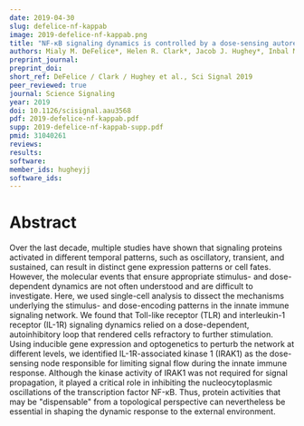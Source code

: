 ```yaml
---
date: 2019-04-30
slug: defelice-nf-kappab
image: 2019-defelice-nf-kappab.png
title: "NF-κB signaling dynamics is controlled by a dose-sensing autoregulatory loop"
authors: Mialy M. DeFelice*, Helen R. Clark*, Jacob J. Hughey*, Inbal Maayan, Takamasa Kudo, Miriam V. Gutschow, Markus W. Covert, and Sergi Regot (*equal contribution)
preprint_journal: 
preprint_doi: 
short_ref: DeFelice / Clark / Hughey et al., Sci Signal 2019
peer_reviewed: true
journal: Science Signaling
year: 2019
doi: 10.1126/scisignal.aau3568
pdf: 2019-defelice-nf-kappab.pdf
supp: 2019-defelice-nf-kappab-supp.pdf
pmid: 31040261
reviews: 
results: 
software: 
member_ids: hugheyjj
software_ids: 
---
```


# Abstract

Over the last decade, multiple studies have shown that signaling proteins activated in different temporal patterns, such as oscillatory, transient, and sustained, can result in distinct gene expression patterns or cell fates. However, the molecular events that ensure appropriate stimulus- and dose-dependent dynamics are not often understood and are difficult to investigate. Here, we used single-cell analysis to dissect the mechanisms underlying the stimulus- and dose-encoding patterns in the innate immune signaling network. We found that Toll-like receptor (TLR) and interleukin-1 receptor (IL-1R) signaling dynamics relied on a dose-dependent, autoinhibitory loop that rendered cells refractory to further stimulation. Using inducible gene expression and optogenetics to perturb the network at different levels, we identified IL-1R-associated kinase 1 (IRAK1) as the dose-sensing node responsible for limiting signal flow during the innate immune response. Although the kinase activity of IRAK1 was not required for signal propagation, it played a critical role in inhibiting the nucleocytoplasmic oscillations of the transcription factor NF-κB. Thus, protein activities that may be "dispensable" from a topological perspective can nevertheless be essential in shaping the dynamic response to the external environment.
